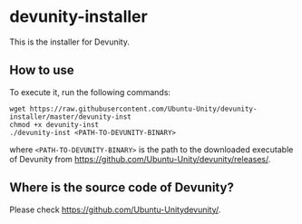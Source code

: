 # devunity-installer

This is the installer for Devunity.

## How to use
To execute it, run the following commands:

```
wget https://raw.githubusercontent.com/Ubuntu-Unity/devunity-installer/master/devunity-inst
chmod +x devunity-inst
./devunity-inst <PATH-TO-DEVUNITY-BINARY>
```

where `<PATH-TO-DEVUNITY-BINARY>` is the path to the downloaded executable of Devunity from https://github.com/Ubuntu-Unity/devunity/releases/.

## Where is the source code of Devunity?
Please check https://github.com/Ubuntu-Unitydevunity/.
